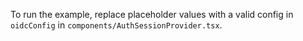 To run the example, replace placeholder values with a valid config in `oidcConfig` in `components/AuthSessionProvider.tsx`.
